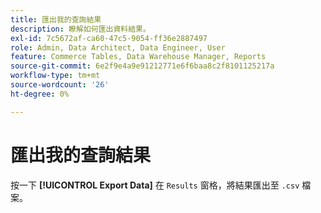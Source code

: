 ```yaml
---
title: 匯出我的查詢結果
description: 瞭解如何匯出資料結果。
exl-id: 7c5672af-ca60-47c5-9054-ff36e2887497
role: Admin, Data Architect, Data Engineer, User
feature: Commerce Tables, Data Warehouse Manager, Reports
source-git-commit: 6e2f9e4a9e91212771e6f6baa8c2f8101125217a
workflow-type: tm+mt
source-wordcount: '26'
ht-degree: 0%

---
```


# 匯出我的查詢結果

按一下 **[!UICONTROL Export Data]** 在 `Results` 窗格，將結果匯出至 `.csv` 檔案。
